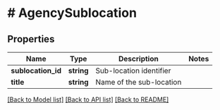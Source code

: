 # # AgencySublocation

## Properties

Name | Type | Description | Notes
------------ | ------------- | ------------- | -------------
**sublocation_id** | **string** | Sub-location identifier |
**title** | **string** | Name of the sub-location |

[[Back to Model list]](../../README.md#models) [[Back to API list]](../../README.md#endpoints) [[Back to README]](../../README.md)
